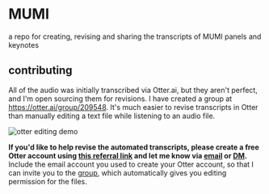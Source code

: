 # MUMI

a repo for creating, revising and sharing the transcripts of MUMI panels and keynotes

## contributing

All of the audio was initially transcribed via Otter.ai, but they aren't perfect, and I'm open sourcing them for revisions. I have created a group at https://otter.ai/group/209548. It's much easier to revise transcripts in Otter than manually editing a text file while listening to an audio file.

![otter editing demo](https://media.giphy.com/media/RN955Sf4ZFWHxAjCgh/giphy.gif)

**If you'd like to help revise the automated transcripts, please create a free Otter account using [this referral link](https://otter.ai/referrals/O3X255WV) and let me know via [email](mailto:bfeldman89@pm.me) or [DM](https://twitter.com/messages/compose?recipient_id=2163941252).** Include the email account you used to create your Otter account, so that I can invite you to the [group](https://otter.ai/group/209548), which automatically gives you editing permission for the files.
